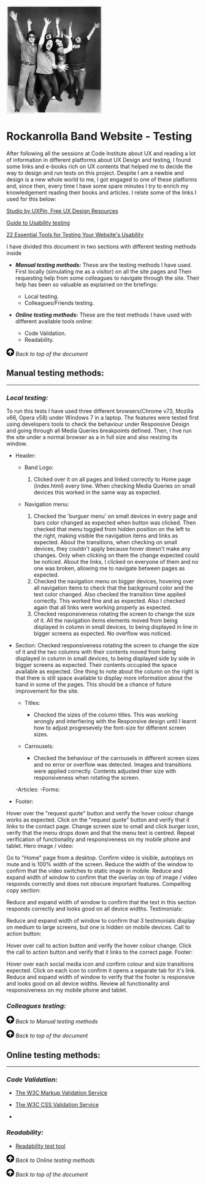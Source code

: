 ![Band Logo](assets/images/logo_250x282.jpg "The Invasors") 

# __Rockanrolla Band Website - Testing__

After following all the sessions at Code Institute about UX and reading a lot of information in different platforms about UX Design and testing, I found some links and e-books rich on UX contents that helped me to decide the way to design and run tests on this project. Despite I am a newbie and design is a new whole world to me, I got engaged to one of these platforms and, since then, every time I have some spare minutes I try to enrich my knowledgement reading their books and articles. I relate some of the links I used for this below: 

[Studio by UXPin, Free UX Design Resources](https://www.uxpin.com/studio/)

[Guide to Usability testing](https://www.uxpin.com/studio/ebooks/guide-to-usability-testing/)

[22 Essential Tools for Testing Your Website's Usability](https://mashable.com/2011/09/30/website-usability-tools/?europe=true)

I have divided this document in two sections with different testing methods inside

+ __*Manual testing methods:*__ These are the testing methods I have used. First locally (simulating me as a visitor) on all the site pages and Then requesting help from some colleagues to navigate through the site. Their help has been so valuable as explained on the briefings:
    - Local testing.
    - Colleagues/Friends testing.

+ __*Online testing methods:*__ These are the test methods I have used with different available tools online: 
    - Code Validation. 
    - Readability.


[![Back to top of the document](assets/images/icons/buttonup_20_20.jpg "Rockanrolla Band Website - Testing")](#rockanrolla-band-website---testing) *Back to top of the document*
  
## __Manual testing methods:__
---
### __*Local testing:*__

To run this tests I have used three different browsers(Chrome v73, Mozilla v66, Opera v58) under Windows 7 in a laptop. The features were tested first using developers tools to check the behaviour under Responsive Design and going through all Media Queries breakpoints defined. Then, I hve run the site under a normal browser as a in full size and also resizing its window.   

+ Header:

  - Band Logo:

    1. Clicked over it on all pages and linked correctly to Home page (index.html) every time. When checking Media Queries on small devices this worked in the same way as expected.

  - Navigation menu:
    1. Checked the 'burguer menu' on small devices in every page and bars color changed as expected when button was clicked. Then checked that menu toggled from hidden position on the left to the right, making visible the navigation items and links as expected. About the transitions, when checking on small devices, they couldn't apply because hover doesn't make any changes. Only when clicking on them the change expected could be noticed. About the links, I clicked on everyone of them and no one was broken, allowing me to navigate between pages as expected.
    2. Checked the navigation menu on bigger devices, hovering over all navigation items to check that the background color and the text color changed. Also checked the transition time applied correctly. This worked fine and as expected. Also I checked again that all links were working properly as expected.
    3. Checked responsiveness rotating the screen to change the size of it. All the navigation items elements moved from being displayed in column in small devices, to being displayed in line in bigger screens as expected. No overflow was noticed.
    
+ Section:
    Checked responsiveness rotating the screen to change the size of it and the two columns with their contents moved from being displayed in column in small devices, to being displayed side by side in bigger screens as expected. Their contents occupied the space available as expected. One thing to note about the column on the right is that there is still space available to display more information about the band in some of the pages. This should be a chance of future improvement for the site.

    - Titles:
        - Checked the sizes of the column titles. This was working wrongly and interfiering with the Responsive design until I learnt how to adjust progresevely the font-size for different screen sizes.
        
    - Carrousels:
        - Checked the behaviour of the carrousels in different screen sizes and no error or overflow was detected. Images and transitions were applied correctly. Contents adjusted thier size with responsiveness when rotating the screen.
    
    -Articles:
    -Forms:

+ Footer:

  


Hover over the "request quote" button and verify the hover colour change works as expected.
Click on the "request quote" button and verify that it links to the contact page.
Change screen size to small and click burger icon, verify that the menu drops down and that the menu text is centred.
Repeat verification of functionality and responsiveness on my mobile phone and tablet.
Hero image / video:

Go to "Home" page from a desktop.
Confirm video is visible, autoplays on mute and is 100% width of the screen.
Reduce the width of the window to confirm that the video switches to static image in mobile.
Reduce and expand width of window to confirm that the overlay on top of image / video responds correctly and does not obscure important features.
Compelling copy section:

Reduce and expand width of window to confirm that the text in this section responds correctly and looks good on all device widths.
Testimonials:

Reduce and expand width of window to confirm that 3 testimonials display on medium to large screens, but one is hidden on mobile devices.
Call to action button:

Hover over call to action button and verify the hover colour change.
Click the call to action button and verify that it links to the correct page.
Footer:

Hover over each social media icon and confirm colour and size transitions expected.
Click on each icon to confirm it opens a separate tab for it's link.
Reduce and expand width of window to verify that the footer is responsive and looks good on all device widths.
Review all functionality and responsiveness on my mobile phone and tablet.

### __*Colleagues testing:*__ 

[![Manual testing methods](assets/images/icons/buttonup_20_20.jpg "Manual testing methods")](#manual-testing-methods) *Back to Manual testing methods*

[![Back to top of the document](assets/images/icons/buttonup_20_20.jpg "Rockanrolla Band Website - Testing")](#rockanrolla-band-website---testing) *Back to top of the document*

## __Online testing methods:__
---

### __*Code Validation:*__ 

+ [The W3C Markup Validation Service](https://validator.w3.org/)

+ [The W3C CSS Validation Service](https://jigsaw.w3.org/css-validator/validator.html.en)

+ 

### __*Readability:*__ 

+ [Readability test tool](https://www.webfx.com/tools/read-able/check.php?tab=Test+By+Url&uri=https%3A%2F%2Fdanmtt.github.io%2Frockanrolla%2F)


[![Online testing methods](assets/images/icons/buttonup_20_20.jpg "Online testing methods")](#online-testing-methods) *Back to Online testing methods*

[![Back to top of the document](assets/images/icons/buttonup_20_20.jpg "Rockanrolla Band Website - Testing")](#rockanrolla-band-website---testing) *Back to top of the document*








